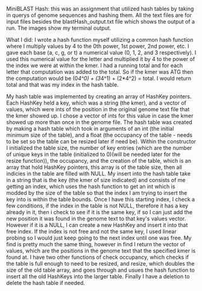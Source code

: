 MiniBLAST Hash: this was an assignment that utilized hash tables by taking in querys of genome sequences and hashing them. 
All the text files are for input files besides the blastHash_output.txt file which shows the output of a run. The images show my terminal output.

What I did:
I wrote a hash function myself utilizing a common hash function where I multiply values by 4 to the 0th power, 1st power, 2nd power, etc. I gave each base (a, c, g, or t) a numerical value (0, 1, 2, and 3 respectively). I used this numerical value for the letter and multiplied it by 4 to the power of the index we were at within the kmer. I had a running total and for each letter that computation was added to the total. So if the kmer was ATG then the computation would be (0*4^0) + (3*4^1) + (2*4^2) = total. I would return total and that was my index in the hash table.

My hash table was implemented by creating an array of HashKey pointers. Each HashKey held a key, which was a string (the kmer), and a vector of values, which were ints of the position in the original genome text file that the kmer showed up. I chose a vector of ints for this value in case the kmer showed up more than once in the genome file. The hash table was created by making a hash table which took in arguments of an int (the initial minimum size of the table), and a float (the occupancy of the table - needs to be set so the table can be resized later if need be). Within the constructor I initialized the table size, the number of key entries (which are the number of unique keys in the table (initialized to 0)(will be needed later for the resize function)), the occupancy, and the creation of the table, which is an array that hold HashKey pointers, this array is of the table size, then all indicies in the table are filled with NULL. My insert into the hash table take in a string that is the key (the kmer of size indicated) and consists of me getting an index, which uses the hash function to get an int which is modded by the size of the table so that the index I am trying to insert the key into is within the table bounds. Once I have this starting index, I check a few conditions, if the index in the table is not NULL, therefore it has a key already in it, then i check to see if it is the same key, if so I can just add the new position it was found in the genome text to that key's values vector. However if it is a NULL, I can create a new HashKey and insert it into that free index. If the index is not free and not the same key, I used linear probing so I would just keep going to the next index until one was free. My find is pretty much the same thing, however in find I return the vector of values, which are the positions in the genome text that the specified kmer is found at. I have two other functions of check occupancy, which checks if the table is full enough to need to be resized, and resize, which doubles the size of the old table array, and goes through and usues the hash function to insert all the old HashKeys into the larger table. Finally I have a deletion to delete the hash table if needed.
